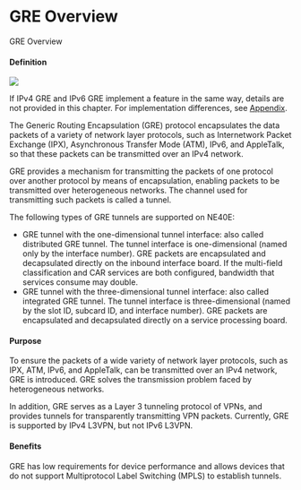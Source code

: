 GRE Overview
============

GRE Overview

#### Definition

![](../../../../public_sys-resources/note_3.0-en-us.png) 

If IPv4 GRE and IPv6 GRE implement a feature in the same way, details are not provided in this chapter. For implementation differences, see [Appendix](feature_0018554785.html).

The Generic Routing Encapsulation (GRE) protocol encapsulates the data packets of a variety of network layer protocols, such as Internetwork Packet Exchange (IPX), Asynchronous Transfer Mode (ATM), IPv6, and AppleTalk, so that these packets can be transmitted over an IPv4 network.

GRE provides a mechanism for transmitting the packets of one protocol over another protocol by means of encapsulation, enabling packets to be transmitted over heterogeneous networks. The channel used for transmitting such packets is called a tunnel.

The following types of GRE tunnels are supported on NE40E:

* GRE tunnel with the one-dimensional tunnel interface: also called distributed GRE tunnel. The tunnel interface is one-dimensional (named only by the interface number). GRE packets are encapsulated and decapsulated directly on the inbound interface board. If the multi-field classification and CAR services are both configured, bandwidth that services consume may double.
* GRE tunnel with the three-dimensional tunnel interface: also called integrated GRE tunnel. The tunnel interface is three-dimensional (named by the slot ID, subcard ID, and interface number). GRE packets are encapsulated and decapsulated directly on a service processing board.


#### Purpose

To ensure the packets of a wide variety of network layer protocols, such as IPX, ATM, IPv6, and AppleTalk, can be transmitted over an IPv4 network, GRE is introduced. GRE solves the transmission problem faced by heterogeneous networks.

In addition, GRE serves as a Layer 3 tunneling protocol of VPNs, and provides tunnels for transparently transmitting VPN packets. Currently, GRE is supported by IPv4 L3VPN, but not IPv6 L3VPN.


#### Benefits

GRE has low requirements for device performance and allows devices that do not support Multiprotocol Label Switching (MPLS) to establish tunnels.